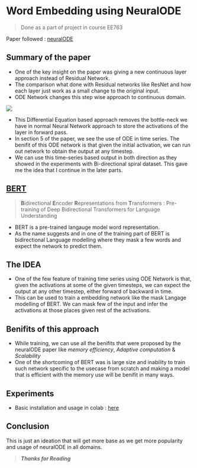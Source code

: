 # Word Embedding using NeuralODE 
> Done as a part of project in course EE763

Paper followed : [neuralODE](https://arxiv.org/abs/1806.07366)

## Summary of the paper

* One of the key insight on the paper was giving a new continuous layer approach instead of Residual Network.
* The comparison what done with Residual networks like ResNet and how each layer just work as a small change to the original input.
* ODE Network changes this step wise approach to continuous domain.

![](https://pbs.twimg.com/media/DgJIjd7VQAAEENZ.jpg)

* This Differential Equation based approach removes the bottle-neck we have in normal Neural Network approach to store the activations of the layer in forward pass.
* In section 5 of the paper, we see the use of ODE in time series. The benifit of this ODE network is that given the initial activation, we can run out network to obtain the output at any timestep.
* We can use this time-series based output in both direction as they showed in the experiments with Bi-directional spiral dataset. This gave me the idea that I continue in the later parts.

## [BERT](https://arxiv.org/pdf/1810.04805.pdf)
> **B**idirectional **E**ncoder **R**epresentations from **T**ransformers : Pre-training of Deep Bidirectional Transformers for Language Understanding

* BERT is a pre-trained langauge model word representation.
* As the name suggests and in one of the training part of BERT is bidirectional Language modelling where they mask a few words and expect the network to predict them.

## The IDEA
* One of the few feature of training time series using ODE Network is that, given the activations at some of the given timesteps, we can expect the output at any other timestep, either forward of backward in time.
* This can be used to train a embedding network like the mask Langage modelling of BERT. We can mask few of the input and infer the activations at those places given rest of the activations. 

## Benifits of this approach
* While training, we can use all the benifits that were proposed by the neuralODE paper like *memory efficiency*, *Adaptive computation* & *Scalability* 
* One of the shortcoming of BERT was is large size and inability to train such network specific to the usecase from scratch and making a model that is efficient with the memory use will be benifit in many ways.

## Experiments
* Basic installation and usage in colab : [here](neuralODE_basic.ipynb)


## Conclusion
This is just an ideation that will get more base as we get more popularity and usage of neuralODE in all domains. 

> ***Thanks for Reading***
